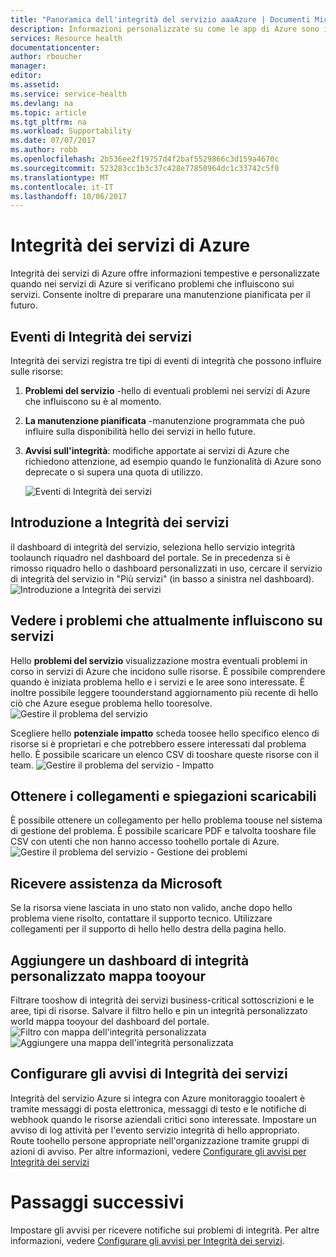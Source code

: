 ```yaml
---
title: "Panoramica dell'integrità del servizio aaaAzure | Documenti Microsoft"
description: Informazioni personalizzate su come le app di Azure sono interessate dalla manutenzione e dai problemi attuali e futuri dei servizi di Azure.
services: Resource health
documentationcenter: 
author: rboucher
manager: 
editor: 
ms.assetid: 
ms.service: service-health
ms.devlang: na
ms.topic: article
ms.tgt_pltfrm: na
ms.workload: Supportability
ms.date: 07/07/2017
ms.author: robb
ms.openlocfilehash: 2b536ee2f19757d4f2baf5529866c3d159a4670c
ms.sourcegitcommit: 523283cc1b3c37c428e77850964dc1c33742c5f0
ms.translationtype: MT
ms.contentlocale: it-IT
ms.lasthandoff: 10/06/2017
---
```

# <a name="azure-service-health"></a>Integrità dei servizi di Azure
Integrità dei servizi di Azure offre informazioni tempestive e personalizzate quando nei servizi di Azure si verificano problemi che influiscono sui servizi.  Consente inoltre di preparare una manutenzione pianificata per il futuro.

## <a name="service-health-events"></a>Eventi di Integrità dei servizi
Integrità dei servizi registra tre tipi di eventi di integrità che possono influire sulle risorse:
1. **Problemi del servizio** -hello di eventuali problemi nei servizi di Azure che influiscono su è al momento. 
2. **La manutenzione pianificata** -manutenzione programmata che può influire sulla disponibilità hello dei servizi in hello future.  
3. **Avvisi sull'integrità**: modifiche apportate ai servizi di Azure che richiedono attenzione, ad esempio quando le funzionalità di Azure sono deprecate o si supera una quota di utilizzo.

    ![Eventi di Integrità dei servizi](./media/service-health-overview/azure-service-health-overview-7.png)

## <a name="get-started-with-service-health"></a>Introduzione a Integrità dei servizi
il dashboard di integrità del servizio, seleziona hello servizio integrità toolaunch riquadro nel dashboard del portale. Se in precedenza si è rimosso riquadro hello o dashboard personalizzati in uso, cercare il servizio di integrità del servizio in "Più servizi" (in basso a sinistra nel dashboard).
![Introduzione a Integrità dei servizi](./media/service-health-overview/azure-service-health-overview-1.png)

## <a name="see-current-issues-which-impact-your-services"></a>Vedere i problemi che attualmente influiscono su servizi
Hello **problemi del servizio** visualizzazione mostra eventuali problemi in corso in servizi di Azure che incidono sulle risorse. È possibile comprendere quando è iniziata problema hello e i servizi e le aree sono interessate. È inoltre possibile leggere toounderstand aggiornamento più recente di hello ciò che Azure esegue problema hello tooresolve. 
![Gestire il problema del servizio](./media/service-health-overview/azure-service-health-overview-2.png)

Scegliere hello **potenziale impatto** scheda toosee hello specifico elenco di risorse si è proprietari e che potrebbero essere interessati dal problema hello. È possibile scaricare un elenco CSV di tooshare queste risorse con il team.
![Gestire il problema del servizio - Impatto](./media/service-health-overview/azure-service-health-overview-4.png)

## <a name="get-links-and-downloadable-explanations"></a>Ottenere i collegamenti e spiegazioni scaricabili 
È possibile ottenere un collegamento per hello problema toouse nel sistema di gestione del problema. È possibile scaricare PDF e talvolta tooshare file CSV con utenti che non hanno accesso toohello portale di Azure.   
![Gestire il problema del servizio - Gestione dei problemi](./media/service-health-overview/azure-service-health-overview-3.png)

## <a name="get-support-from-microsoft"></a>Ricevere assistenza da Microsoft
Se la risorsa viene lasciata in uno stato non valido, anche dopo hello problema viene risolto, contattare il supporto tecnico.  Utilizzare collegamenti per il supporto di hello hello destra della pagina hello.  

## <a name="pin-a-personalized-health-map-tooyour-dashboard"></a>Aggiungere un dashboard di integrità personalizzato mappa tooyour
Filtrare tooshow di integrità dei servizi business-critical sottoscrizioni e le aree, tipi di risorse. Salvare il filtro hello e pin un integrità personalizzato world mappa tooyour del dashboard del portale. 
![Filtro con mappa dell'integrità personalizzata](./media/service-health-overview/azure-service-health-overview-6a.png)
![Aggiungere una mappa dell'integrità personalizzata](./media/service-health-overview/azure-service-health-overview-6b.png)

## <a name="configure-service-health-alerts"></a>Configurare gli avvisi di Integrità dei servizi
Integrità del servizio Azure si integra con Azure monitoraggio tooalert è tramite messaggi di posta elettronica, messaggi di testo e le notifiche di webhook quando le risorse aziendali critici sono interessate. Impostare un avviso di log attività per l'evento servizio integrità di hello appropriato. Route toohello persone appropriate nell'organizzazione tramite gruppi di azioni di avviso. Per altre informazioni, vedere [Configurare gli avvisi per Integrità dei servizi](../monitoring-and-diagnostics/monitoring-activity-log-alerts-on-service-notifications.md)

# <a name="next-steps"></a>Passaggi successivi
Impostare gli avvisi per ricevere notifiche sui problemi di integrità. Per altre informazioni, vedere [Configurare gli avvisi per Integrità dei servizi](../monitoring-and-diagnostics/monitoring-activity-log-alerts-on-service-notifications.md). 